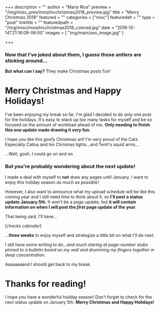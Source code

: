 +++
description = ""
author = "Maria Rice"
preview = "/img/misc_prev/morphicchristmas2018_preview.jpg"
title = "Merry Christmas 2018"
featured = ""
categories = ["misc"]
featuredalt = ""
type = "post"
linktitle = ""
featuredpath = "/img/misc/morphicchristmas2018_colored.jpg"
date = "2018-12-14T21:16:09-06:00"
images = [ "img/main/seo_image.jpg" ]

+++

### Now that I've joked about them, I guess those antlers are sticking around...

**But what can I say?** They make Christmas posts fun!

# Merry Christmas and Happy Holidays!

I've been enjoying my break so far. I'm glad I decided to do only one post for the holidays. 
It's easy to stack up too many tasks for myself and be so focused on the amount of workload 
ahead of me. **Only needing to finish this one update made drawing it _very_ fun.**

I hope you like this goofy Christmas art! I'm very proud of the Catz. Especially Catius and his 
Chrismas lights...and Tenti's squid arms...

...Well, gosh. I could go on and _on._

### But you're probably wondering about the next update!

I made a deal with myself to **not** draw any pages until January. I want to enjoy this 
holiday season _as much as possible!_ 

However, I also want to announce what my upload schedule will be like this coming year and I 
still need time to think about it, so **I'll post a status update January 5th**. It won't be 
a _page_ update, but **it will contain information on when I will post the _first_ page update 
of the year**. 

That being said, I'll have...

[_checks calendar_]

...**three weeks** to enjoy myself and strategize a little bit on what I'll do next. 

I still have some writing to do..._and much staring at page-number stubs pinned to a bulletin board 
on my wall and drumming my fingers together in deep concentration._

Aaaaaaaand I should get back to my break.

# Thanks for reading!

I hope you have a wonderful holiday season! Don't forget to check for the next status update on January 5th. 
**Merry Christmas and Happy Holidays!**


